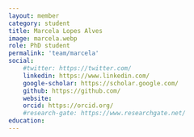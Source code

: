 ```yaml
---
layout: member
category: student
title: Marcela Lopes Alves
image: marcela.webp
role: PhD student
permalink: 'team/marcela'
social:
    #twitter: https://twitter.com/
    linkedin: https://www.linkedin.com/
    google-scholar: https://scholar.google.com/
    github: https://github.com/
    website:
    orcid: https://orcid.org/
    #research-gate: https://www.researchgate.net/
education:
---
```

